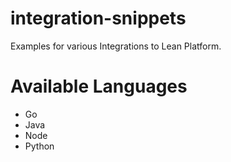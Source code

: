 # integration-snippets
Examples for various Integrations to Lean Platform.

# Available Languages
* Go
* Java
* Node
* Python
